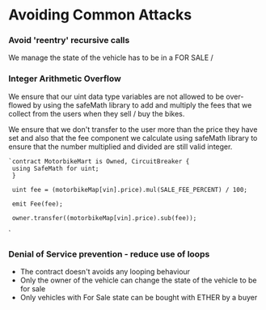 # Avoiding Common Attacks

### Avoid 'reentry' recursive calls

We manage the state of the vehicle has to be in a FOR SALE / 


### Integer Arithmetic Overflow

We ensure that our uint data type variables are not allowed to be over-flowed by using the safeMath library to add and multiply the fees that we collect from the users when they sell / buy the bikes. 

We ensure that we don't transfer to the user more than the price they have set and also that the fee component we calculate using safeMath library to ensure that the number multiplied and divided are still valid integer. 

    `contract MotorbikeMart is Owned, CircuitBreaker {
     using SafeMath for uint;
     }
     
     uint fee = (motorbikeMap[vin].price).mul(SALE_FEE_PERCENT) / 100;

     emit Fee(fee);

     owner.transfer((motorbikeMap[vin].price).sub(fee));
 `
 
 ### Denial of Service prevention - reduce use of loops
 
 * The contract doesn't avoids any looping behaviour  
 * Only the owner of the vehicle can change the state of the vehicle to be for sale 
 * Only vehicles with For Sale state can be bought with ETHER by a buyer
 
 
 

